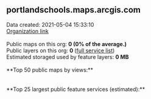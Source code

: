 <h2>portlandschools.maps.arcgis.com</h2> Data created: 2021-05-04 15:33:10 <br /><a target='new' href='https://portlandschools.maps.arcgis.com'>Organization link</a><br /><br />Public maps on this org: <b>0 (0% of the average.)</b><br />Public layers on this org: <b>0 </b>(<a target='new' href='https://services.arcgis.com/hSxZenuFH2slxnAs/ArcGIS/rest/services'>full service list</a>)<br />Estimated storaged used by feature layers: <b>0 MB</b><br /><br />**Top 50 public maps by views:**<br /><br /><br />**Top 25 largest public feature services (estimated):**<br />